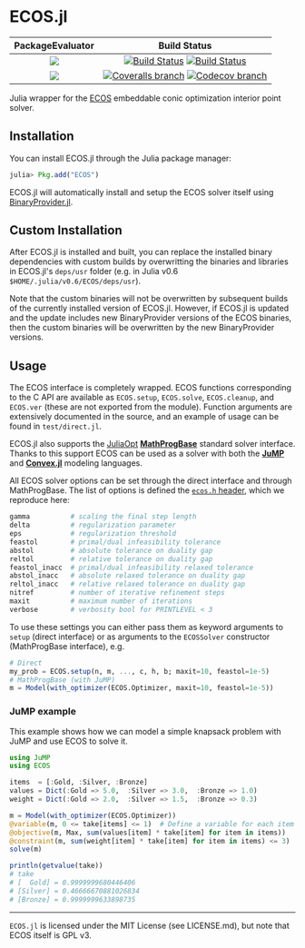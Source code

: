 # ECOS.jl

| **PackageEvaluator** | **Build Status** |
|:--------------------:|:----------------:|
| [![][pkg-0.5-img]][pkg-0.5-url] | [![Build Status][build-img]][build-url] [![Build Status][winbuild-img]][winbuild-url] |
| [![][pkg-0.6-img]][pkg-0.6-url] | [![Coveralls branch][coveralls-img]][coveralls-url] [![Codecov branch][codecov-img]][codecov-url] |

Julia wrapper for the [ECOS](https://github.com/embotech/ecos) embeddable conic optimization interior point solver.

## Installation

You can install ECOS.jl through the Julia package manager:
```julia
julia> Pkg.add("ECOS")
```

ECOS.jl will automatically install and setup the ECOS solver itself using [BinaryProvider.jl](https://github.com/JuliaPackaging/BinaryProvider.jl).

## Custom Installation

After ECOS.jl is installed and built, you can replace the installed binary dependencies with custom builds by overwritting the binaries and libraries in ECOS.jl's `deps/usr` folder (e.g. in Julia v0.6 `$HOME/.julia/v0.6/ECOS/deps/usr`).

Note that the custom binaries will not be overwritten by subsequent builds of the currently installed version of ECOS.jl. However, if ECOS.jl is updated and the update includes new BinaryProvider versions of the ECOS binaries, then the custom binaries will be overwritten by the new BinaryProvider versions.

## Usage

The ECOS interface is completely wrapped. ECOS functions corresponding to the C API are available as `ECOS.setup`, `ECOS.solve`, `ECOS.cleanup`, and `ECOS.ver` (these are not exported from the module). Function arguments are extensively documented in the source, and an example of usage can be found in `test/direct.jl`.

ECOS.jl also supports the [JuliaOpt] **[MathProgBase]** standard solver interface.
Thanks to this support ECOS can be used as a solver with both the **[JuMP]** and **[Convex.jl]** modeling languages.

All ECOS solver options can be set through the direct interface and through MathProgBase.
The list of options is defined the [`ecos.h` header](https://github.com/embotech/ecos/blob/master/include/ecos.h), which we reproduce here:
```julia
gamma          # scaling the final step length
delta          # regularization parameter
eps            # regularization threshold
feastol        # primal/dual infeasibility tolerance
abstol         # absolute tolerance on duality gap
reltol         # relative tolerance on duality gap
feastol_inacc  # primal/dual infeasibility relaxed tolerance
abstol_inacc   # absolute relaxed tolerance on duality gap
reltol_inacc   # relative relaxed tolerance on duality gap
nitref         # number of iterative refinement steps
maxit          # maximum number of iterations
verbose        # verbosity bool for PRINTLEVEL < 3
```
To use these settings you can either pass them as keyword arguments to `setup` (direct interface) or as arguments to the `ECOSSolver` constructor (MathProgBase interface), e.g.
```julia
# Direct
my_prob = ECOS.setup(n, m, ..., c, h, b; maxit=10, feastol=1e-5)
# MathProgBase (with JuMP)
m = Model(with_optimizer(ECOS.Optimizer, maxit=10, feastol=1e-5))
```

### JuMP example

This example shows how we can model a simple knapsack problem with JuMP and use ECOS to solve it.

```julia
using JuMP
using ECOS

items  = [:Gold, :Silver, :Bronze]
values = Dict(:Gold => 5.0,  :Silver => 3.0,  :Bronze => 1.0)
weight = Dict(:Gold => 2.0,  :Silver => 1.5,  :Bronze => 0.3)

m = Model(with_optimizer(ECOS.Optimizer))
@variable(m, 0 <= take[items] <= 1)  # Define a variable for each item
@objective(m, Max, sum(values[item] * take[item] for item in items))
@constraint(m, sum(weight[item] * take[item] for item in items) <= 3)
solve(m)

println(getvalue(take))
# take
# [  Gold] = 0.9999999680446406
# [Silver] = 0.46666670881026834
# [Bronze] = 0.9999999633898735
```

---

`ECOS.jl` is licensed under the MIT License (see LICENSE.md), but note that ECOS itself is GPL v3.

[MathProgBase]: https://github.com/JuliaOpt/MathProgBase.jl
[JuMP]: https://github.com/JuliaOpt/JuMP.jl
[Convex.jl]: https://github.com/JuliaOpt/Convex.jl
[Homebrew.jl]: https://github.com/JuliaLang/Homebrew.jl
[JuliaOpt]: http://juliaopt.org

[pkg-0.5-img]: http://pkg.julialang.org/badges/ECOS_0.5.svg
[pkg-0.5-url]: http://pkg.julialang.org/?pkg=ECOS
[pkg-0.6-img]: http://pkg.julialang.org/badges/ECOS_0.6.svg
[pkg-0.6-url]: http://pkg.julialang.org/?pkg=ECOS

[build-img]: https://travis-ci.org/JuliaOpt/ECOS.jl.svg?branch=master
[build-url]: https://travis-ci.org/JuliaOpt/ECOS.jl
[winbuild-img]: https://ci.appveyor.com/api/projects/status/n0c8b6t1w39jho6d/branch/master?svg=true
[winbuild-url]: https://ci.appveyor.com/project/JuliaOpt/ecos-jl/branch/master
[coveralls-img]: https://coveralls.io/repos/github/JuliaOpt/ECOS.jl/badge.svg?branch=master
[coveralls-url]: https://coveralls.io/github/JuliaOpt/ECOS.jl?branch=master
[codecov-img]: http://codecov.io/github/JuliaOpt/ECOS.jl/coverage.svg?branch=master
[codecov-url]: http://codecov.io/github/JuliaOpt/ECOS.jl?branch=master
